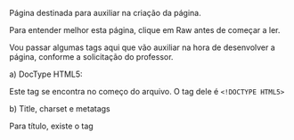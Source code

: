 Página destinada para auxiliar na criação da página.

Para entender melhor esta página, clique em Raw antes de começar a ler.

Vou passar algumas tags aqui que vão auxiliar na hora de desenvolver a página, conforme a solicitação do professor.

a) DocType HTML5:

Este tag se encontra no começo do arquivo. O tag dele é ```<!DOCTYPE HTML5>```

b) Title, charset e metatags

Para título, existe o tag <title> que inclui o título na página. A estrutura dele é:
```
<title> Meu Título </title>
```
Para incluir o charset, é a tag: 
```
<meta charset="UTF-8">
```
Para incluir meta tag, é a tag <meta name="Tipo do metatag" content="Valor do metatag>. Por exemplo:
```
<meta name="author" content="Takeshi">
```
c) No body, vai ter que incluir 4 tags (Obs.: não esquecer de fechar essas tags depois de abri-las:

```<header>```: Cabeçalho da página;

```<nav>```: Onde tem os links da página;

```<section>```: Onde tem as informações da página;

```<footer>```: Onde tem as informações do rodapé da página.

d) Incluir um título no cabeçalho da página. A tag é ```<h1>```. Por exemplo:
```
<h1>Meu Título</h1>
```
e) Incluir os links na tag ```<nav>```. Para incluir um link na página, será necessário usar a tag ```<a href="caminho_do_link/nome_do_arquivo.html"> Meu link </a>```. 
Por exemplo:
```
<a href="/Equador.html"> Equador </a>
```
f) No section, inserir 1 título h2 e 5 parágrafos sobre o assunto tratado.

Para incluir esse título, ele utiliza a tag ```<h2>Meu outro título</h2>```. Por exemplo:
```
<h2> População </h2>
```
E para pular de linha, utiliza-se a tag ```<br>```.

g) Inserir no footer o nome da disciplina e curso.

Esta informação deve ficar dentro da tag ```<footer>```, que é responsável por incluir os dados no rodapé da página.

i) Documentar o código.

Para incluir um comentário, a tag é ```<!-- Meu Comentário -->```. Por exemplo:
```
<!--
  Tag destinado aos links para navegação.
--> 
```
Bom, acredito que com isso dê pra fazer boa parte da página.

Mas, se aparecer uma dúvida, me mandem mensagem pelo WhatsApp (só depois de domingo a noite, porque vou estar meio off) ou nos falamos segunda-feira.

Boa programação a todos e bom fim de semana!!
